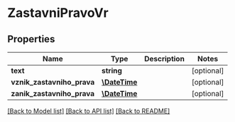 # ZastavniPravoVr

## Properties
Name | Type | Description | Notes
------------ | ------------- | ------------- | -------------
**text** | **string** |  | [optional] 
**vznik_zastavniho_prava** | [**\DateTime**](\DateTime.md) |  | [optional] 
**zanik_zastavniho_prava** | [**\DateTime**](\DateTime.md) |  | [optional] 

[[Back to Model list]](../../README.md#documentation-for-models) [[Back to API list]](../../README.md#documentation-for-api-endpoints) [[Back to README]](../../README.md)

